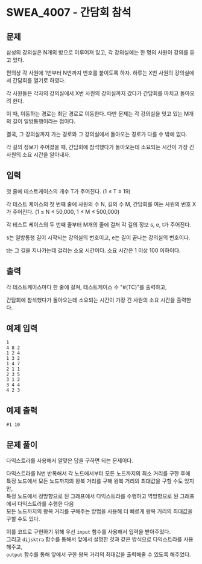 # SWEA_4007 - 간담회 참석

## 문제

삼성의 강의실은 N개의 방으로 이루어져 있고, 각 강의실에는 한 명의 사원이 강의를 듣고 있다.

편의상 각 사원에 1번부터 N번까지 번호를 붙이도록 하자. 하루는 X번 사원의 강의실에서 간담회를 열기로 하였다.

각 사원들은 각자의 강의실에서 X번 사원의 강의실까지 갔다가 간담회를 마치고 돌아오려 한다.

이 때, 이동하는 경로는 최단 경로로 이동한다. 다만 문제는 각 강의실을 잇고 있는 M개의 길이 일방통행이라는 점이다.

결국, 그 강의실까지 가는 경로와 그 강의실에서 돌아오는 경로가 다를 수 밖에 없다.

각 길의 정보가 주어졌을 때, 간담회에 참석했다가 돌아오는데 소요되는 시간이 가장 긴 사원의 소요 시간을 알아내자.

## 입력

첫 줄에 테스트케이스의 개수 T가 주어진다. (1 ≤ T ≤ 19)

각 테스트 케이스의 첫 번째 줄에 사원의 수 N, 길의 수 M, 간담회를 여는 사원의 번호 X가 주어진다. (1 ≤ N ≤ 50,000, 1 ≤ M ≤ 500,000)

각 테스트 케이스의 두 번째 줄부터 M개의 줄에 걸쳐 각 길의 정보 s, e, t가 주어진다.

s는 일방통행 길이 시작되는 강의실의 번호이고, e는 길이 끝나는 강의실의 번호이다.

t는 그 길을 지나가는데 걸리는 소요 시간이다. 소요 시간은 1 이상 100 이하이다.

## 출력

각 테스트케이스마다 한 줄에 걸쳐, 테스트케이스 수 "#(TC)"를 출력하고,

간담회에 참석했다가 돌아오는데 소요되는 시간이 가장 긴 사원의 소요 시간을 출력한다.

## 예제 입력

```
1
4 8 2
1 2 4
1 3 2
1 4 7
2 1 1
2 3 5
3 1 2
3 4 4
4 2 3
```

## 예제 출력

```
#1 10
```

## 문제 풀이

다익스트라를 사용해서 알맞은 답을 구하면 되는 문제이다.

다익스트라를 N번 반복해서 각 노드에서부터 모든 노드까지의 최소 거리를 구한 후에  
특정 노드에서 모든 노드까지의 왕복 거리를 구해 왕복 거리의 최대값을 구할 수도 있지만,  
특정 노드에서 정방향으로 된 그래프에서 다익스트라를 수행하고 역방향으로 된 그래프에서 다익스트라를 수행한 다음  
모든 노드까지의 왕복 거리를 구해주는 방법을 사용해 더 빠르게 왕복 거리의 최대값을 구할 수도 있다.

이를 코드로 구현하기 위해 우선 `input` 함수를 사용해서 입력을 받아주었다.  
그리고 `dijsktra` 함수를 통해서 앞에서 설명한 것과 같은 방식으로 다익스트라를 사용해주고,  
`output` 함수를 통해 앞에서 구한 왕복 거리의 최대값을 출력해줄 수 있도록 해주었다.
